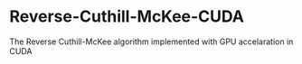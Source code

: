 # Reverse-Cuthill-McKee-CUDA
The Reverse Cuthill-McKee algorithm implemented with GPU accelaration in CUDA
